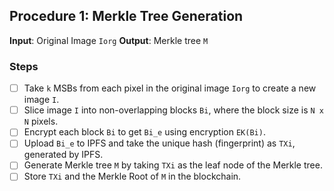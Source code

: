 ## Procedure 1: Merkle Tree Generation

  **Input**: Original Image `Iorg`
  **Output**: Merkle tree `M`

### Steps
- [ ] Take `k` MSBs from each pixel in the original image `Iorg` to create a new image `I`.
- [ ] Slice image `I` into non-overlapping blocks `Bi`, where the block size is `N x N` pixels.
- [ ] Encrypt each block `Bi` to get `Bi_e` using encryption `EK(Bi)`.
- [ ] Upload `Bi_e` to IPFS and take the unique hash (fingerprint) as `TXi`, generated by IPFS.
- [ ] Generate Merkle tree `M` by taking `TXi` as the leaf node of the Merkle tree.
- [ ] Store `TXi` and the Merkle Root of `M` in the blockchain.
